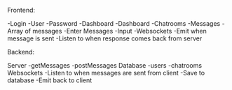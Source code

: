 Frontend:

-Login
    -User
    -Password
    -Dashboard
-Dashboard
    -Chatrooms
-Messages
    -Array of messages
-Enter Messages
    -Input
-Websockets
    -Emit when message is sent
    -Listen to when response comes back from server

Backend:

Server
    -getMessages
    -postMessages
Database
    -users
    -chatrooms
Websockets
    -Listen to when messages are sent from client
        -Save to database
        -Emit back to client